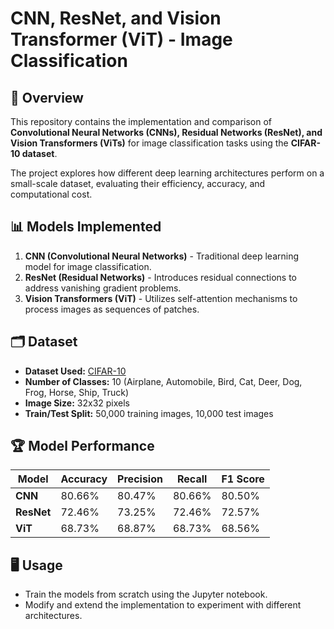 # CNN, ResNet, and Vision Transformer (ViT) - Image Classification

## 📌 Overview
This repository contains the implementation and comparison of **Convolutional Neural Networks (CNNs), Residual Networks (ResNet), and Vision Transformers (ViTs)** for image classification tasks using the **CIFAR-10 dataset**.

The project explores how different deep learning architectures perform on a small-scale dataset, evaluating their efficiency, accuracy, and computational cost.


## 📊 Models Implemented
1. **CNN (Convolutional Neural Networks)** - Traditional deep learning model for image classification.
2. **ResNet (Residual Networks)** - Introduces residual connections to address vanishing gradient problems.
3. **Vision Transformers (ViT)** - Utilizes self-attention mechanisms to process images as sequences of patches.

## 🗂 Dataset
- **Dataset Used:** [CIFAR-10](https://www.kaggle.com/c/cifar-10/)
- **Number of Classes:** 10 (Airplane, Automobile, Bird, Cat, Deer, Dog, Frog, Horse, Ship, Truck)
- **Image Size:** 32x32 pixels
- **Train/Test Split:** 50,000 training images, 10,000 test images

## 🏆 Model Performance
| Model         | Accuracy | Precision | Recall | F1 Score |
|--------------|---------|----------|--------|----------|
| **CNN**      | 80.66%  | 80.47%   | 80.66% | 80.50%   |
| **ResNet**   | 72.46%  | 73.25%   | 72.46% | 72.57%   |
| **ViT**      | 68.73%  | 68.87%   | 68.73% | 68.56%   |

## 🖥️ Usage
- Train the models from scratch using the Jupyter notebook.
- Modify and extend the implementation to experiment with different architectures.
